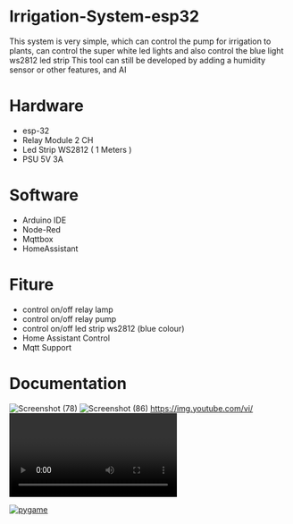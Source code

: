 # Irrigation-System-esp32

This system is very simple, which can control the pump for irrigation to plants, can control the super white led lights and also control the blue light ws2812 led strip
This tool can still be developed by adding a humidity sensor or other features, and AI

# Hardware
- esp-32
- Relay Module 2 CH
- Led Strip WS2812 ( 1 Meters )
- PSU 5V 3A

# Software
- Arduino IDE
- Node-Red
- Mqttbox
- HomeAssistant

# Fiture
- control on/off relay lamp
- control on/off relay pump
- control on/off led strip ws2812 (blue colour)
- Home Assistant Control
- Mqtt Support

# Documentation
![Screenshot (78)](https://user-images.githubusercontent.com/50385294/125792180-91e5ff10-d846-466e-a79c-ff0c31d61c52.png)
![Screenshot (86)](https://user-images.githubusercontent.com/50385294/125792372-ef6b7ec9-4fc3-4e62-bc7c-0bc12f1a1833.png)
https://img.youtube.com/vi/<VIDEO ID>/0.jpg

[![pygame](https://img.youtube.com/vi/ye5VCS3sqQ/0.jpg)](http://www.youtube.com/watch?v=ye5VCS3sqQ"pygame")





